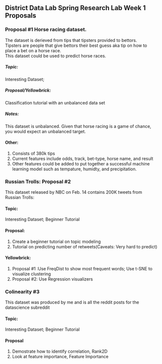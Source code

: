 ## District Data Lab Spring Research Lab  Week 1 Proposals

### Proposal #1 Horse racing dataset.  

The dataset is derieved from tips that tipsters provided to bettors.  
Tipsters are people that give bettors their best guess aka tip on how to place a bet on a horse race.  
This dataset could be used to predict horse races.


##### Topic:
Interesting Dataset;  

##### Proposal/Yellowbrick:
Classification tutorial with an unbalanced data set  

##### Notes:
This dataset is unbalanced.  Given that horse racing is a game of chance, you would expect an unbalanced target.  

#### Other:
1.  Consists of 380k tips
2.  Current features include odds, track, bet-type, horse name, and result
3.  Other features could be added to put together a successful machine learning model such as tempature, humidty, and precipitation.


### Russian Trolls: Proposal #2

This dataset released by NBC on Feb. 14 contains 200K tweets from Russian Trolls:

#### Topic:
Interesting Dataset; Beginner Tutorial

#### Proposal:  
1.  Create a beginner tutorial on topic modeling  
2.  Tutorial on predicting number of retweets(Caveats: Very hard to predict)

#### Yellowbrick:  
1.  Proposal #1 :Use FreqDist to show most frequent words; Use t-SNE to visualize clustering  
2.  Proposal #2: Use Regression visualizers


### Colinearity #3

This dataset was produced by me and is all the reddit posts for the datascience subreddit

#### Topic:
Interesting Dataset; Beginner Tutorial

#### Proposal
1.  Demostrate how to identify correlation, Rank2D
2.  Look at feature importance, Feature Importance


